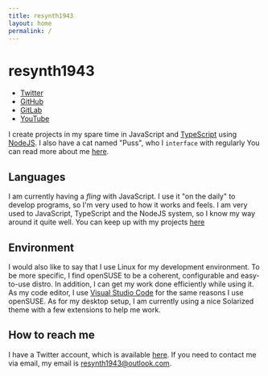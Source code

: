 ```yaml
---
title: resynth1943
layout: home
permalink: /
---
```


# resynth1943

<ul class="home-contact-links">
    <li><a href="https://twitter.com/resynth1943">Twitter</a></li>
    <li><a href="https://github.com/resynth1943">GitHub</a></li>
    <li><a href="https://gitlab.com/resynth1943">GitLab</a></li>
    <li><a href="https://www.youtube.com/channel/UCesNREkzBOiT3ZCH8ssofEA?view_as=subscriber">YouTube</a></li>
</ul>

I create projects in my spare time in JavaScript and [TypeScript](http://typescriptlang.org/) using [NodeJS](https://nodejs.org). I also have a cat named "Puss", who I `interface` with regularly
You can read more about me [here](/about).

## Languages

I am currently having a *fling* with JavaScript. I use it "on the daily" to develop programs, so I'm very used to how it works and feels. I am very used to JavaScript, TypeScript and the NodeJS system, so I know my way around it quite well. You can keep up with my projects [here](https://github.com/resynth1943)

## Environment

I would also like to say that I use Linux for my development environment. To be more specific, I find openSUSE to be a coherent, configurable and easy-to-use distro. In addition, I can get my work done efficiently while using it. As my code editor, I use [Visual Studio Code](https://code.visualstudio.com) for the same reasons I use openSUSE. As for my desktop setup, I am currently using a nice Solarized theme with a few extensions to help me work.

## How to reach me

I have a Twitter account, which is available [here](https://twitter.com/resynth1943). If you need to contact me via email, my email is [resynth1943@outlook.com](mailto:resynth14943@outlook.com).
